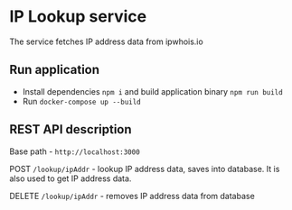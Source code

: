# IP Lookup service
The service fetches IP address data from ipwhois.io

## Run application

  * Install dependencies `npm i` and build application binary `npm run build`
  * Run `docker-compose up --build`

## REST API description

  Base path - `http://localhost:3000`

  POST `/lookup/ipAddr` - lookup IP address data, saves into database. It is also used to get IP address data.
  
  DELETE `/lookup/ipAddr` - removes IP address data from database
